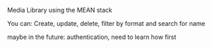 Media Library using the MEAN stack

You can: Create, update, delete, filter by format and search for name

maybe in the future: authentication, need to learn how first
